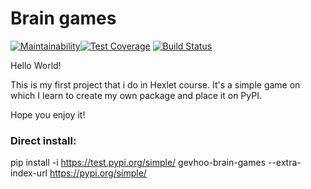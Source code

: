 # Brain games

[![Maintainability](https://api.codeclimate.com/v1/badges/a99a88d28ad37a79dbf6/maintainability)](https://codeclimate.com/github/codeclimate/codeclimate/maintainability)[![Test Coverage](https://api.codeclimate.com/v1/badges/a99a88d28ad37a79dbf6/test_coverage)](https://codeclimate.com/github/codeclimate/codeclimate/test_coverage)
[![Build Status](https://travis-ci.org/GeVhoo/python-project-lvl1.svg?branch=master)](https://travis-ci.org/GeVhoo/python-project-lvl1)

Hello World!

This is my first project that i do in Hexlet course.
It's a simple game on which I learn to create my own package and place it on PyPI.

Hope you enjoy it!

### Direct install:

pip install -i https://test.pypi.org/simple/ gevhoo-brain-games --extra-index-url https://pypi.org/simple/


